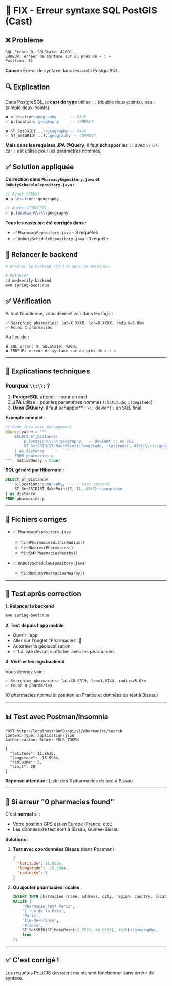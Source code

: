 # 🔧 FIX - Erreur syntaxe SQL PostGIS (Cast)

## ❌ Problème

```
SQL Error: 0, SQLState: 42601
ERREUR: erreur de syntaxe sur ou près de « : »
Position: 81
```

**Cause :** Erreur de syntaxe dans les casts PostgreSQL.

## 🔍 Explication

Dans PostgreSQL, le **cast de type** utilise `::` (double deux-points), pas `:` (simple deux-points).

```sql
❌ p.location:geography      -- FAUX
✅ p.location::geography     -- CORRECT

❌ ST_SetSRID(...):geography -- FAUX
✅ ST_SetSRID(...)::geography -- CORRECT
```

**Mais dans les requêtes JPA @Query**, il faut **échapper** les `::` avec `\\:\\:` car `:` est utilisé pour les paramètres nommés.

## ✅ Solution appliquée

**Correction dans `PharmacyRepository.java` et `OnDutyScheduleRepository.java` :**

```java
// Avant (FAUX)
❌ p.location::geography

// Après (CORRECT)
✅ p.location\\:\\:geography
```

**Tous les casts ont été corrigés dans :**

- ✅ `PharmacyRepository.java` - 3 requêtes
- ✅ `OnDutyScheduleRepository.java` - 1 requête

## 🚀 Relancer le backend

```bash
# Arrêter le backend (Ctrl+C dans le terminal)

# Relancer
cd medverify-backend
mvn spring-boot:run
```

## ✅ Vérification

Si tout fonctionne, vous devriez voir dans les logs :

```
✅ Searching pharmacies: lat=X.XXXX, lon=X.XXXX, radius=5.0km
✅ Found X pharmacies
```

Au lieu de :

```
❌ SQL Error: 0, SQLState: 42601
❌ ERREUR: erreur de syntaxe sur ou près de « : »
```

---

## 📝 Explications techniques

### Pourquoi `\\:\\:` ?

1. **PostgreSQL** attend `::` pour un cast
2. **JPA** utilise `:` pour les paramètres nommés (`:latitude`, `:longitude`)
3. **Dans @Query**, il faut échapper\*\* : `\\:` devient `:` en SQL final

**Exemple complet :**

```java
// Code Java avec échappement
@Query(value = """
    SELECT ST_Distance(
        p.location\\:\\:geography,  -- Devient :: en SQL
        ST_SetSRID(ST_MakePoint(:longitude, :latitude), 4326)\\:\\:geography
    ) as distance
    FROM pharmacies p
""", nativeQuery = true)
```

**SQL généré par Hibernate :**

```sql
SELECT ST_Distance(
    p.location::geography,  -- ✅ Cast correct
    ST_SetSRID(ST_MakePoint(?, ?), 4326)::geography
) as distance
FROM pharmacies p
```

---

## 🎯 Fichiers corrigés

- ✅ `PharmacyRepository.java`

  - `findPharmaciesWithinRadius()`
  - `findNearestPharmacies()`
  - `find24hPharmaciesNearby()`

- ✅ `OnDutyScheduleRepository.java`
  - `findOnDutyPharmaciesNearby()`

---

## 🧪 Test après correction

**1. Relancer le backend**

```bash
mvn spring-boot:run
```

**2. Test depuis l'app mobile**

- Ouvrir l'app
- Aller sur l'onglet "Pharmacies" 🏥
- Autoriser la géolocalisation
- ✅ La liste devrait s'afficher avec les pharmacies

**3. Vérifier les logs backend**

Vous devriez voir :

```
✅ Searching pharmacies: lat=48.9819, lon=1.6744, radius=5.0km
✅ Found 0 pharmacies
```

(0 pharmacies normal si position en France et données de test à Bissau)

---

## 📊 Test avec Postman/Insomnia

```http
POST http://localhost:8080/api/v1/pharmacies/search
Content-Type: application/json
Authorization: Bearer YOUR_TOKEN

{
  "latitude": 11.8636,
  "longitude": -15.5984,
  "radiusKm": 5,
  "limit": 20
}
```

**Réponse attendue :** Liste des 3 pharmacies de test à Bissau

---

## 🐛 Si erreur "0 pharmacies found"

C'est **normal** si :

- Votre position GPS est en Europe (France, etc.)
- Les données de test sont à Bissau, Guinée-Bissau

**Solutions :**

1. **Test avec coordonnées Bissau** (dans Postman) :

   ```json
   {
     "latitude": 11.8636,
     "longitude": -15.5984,
     "radiusKm": 5
   }
   ```

2. **Ou ajouter pharmacies locales** :
   ```sql
   INSERT INTO pharmacies (name, address, city, region, country, location, is_active)
   VALUES (
       'Pharmacie Test Paris',
       '1 rue de la Paix',
       'Paris',
       'Île-de-France',
       'France',
       ST_SetSRID(ST_MakePoint(2.3522, 48.8566), 4326)::geography,
       true
   );
   ```

---

## ✅ C'est corrigé !

Les requêtes PostGIS devraient maintenant fonctionner sans erreur de syntaxe.
